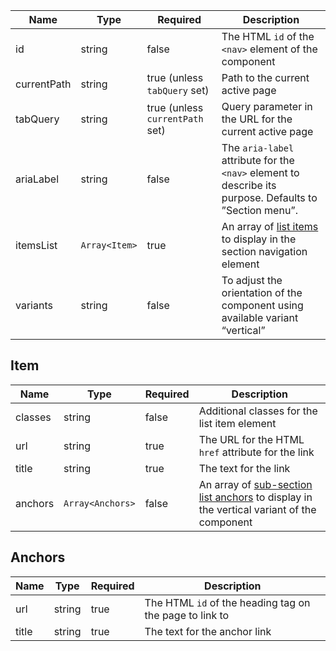 | Name        | Type          | Required                        | Description                                                                                             |
| ----------- | ------------- | ------------------------------- | ------------------------------------------------------------------------------------------------------- |
| id          | string        | false                           | The HTML `id` of the `<nav>` element of the component                                                   |
| currentPath | string        | true (unless `tabQuery` set)    | Path to the current active page                                                                         |
| tabQuery    | string        | true (unless `currentPath` set) | Query parameter in the URL for the current active page                                                  |
| ariaLabel   | string        | false                           | The `aria-label` attribute for the `<nav>` element to describe its purpose. Defaults to ”Section menu”. |
| itemsList   | `Array<Item>` | true                            | An array of [list items](#item) to display in the section navigation element                            |
| variants    | string        | false                           | To adjust the orientation of the component using available variant “vertical”                           |

## Item

| Name    | Type             | Required | Description                                                                                          |
| ------- | ---------------- | -------- | ---------------------------------------------------------------------------------------------------- |
| classes | string           | false    | Additional classes for the list item element                                                         |
| url     | string           | true     | The URL for the HTML `href` attribute for the link                                                   |
| title   | string           | true     | The text for the link                                                                                |
| anchors | `Array<Anchors>` | false    | An array of [sub-section list anchors](#anchors) to display in the vertical variant of the component |

## Anchors

| Name  | Type   | Required | Description                                             |
| ----- | ------ | -------- | ------------------------------------------------------- |
| url   | string | true     | The HTML `id` of the heading tag on the page to link to |
| title | string | true     | The text for the anchor link                            |
